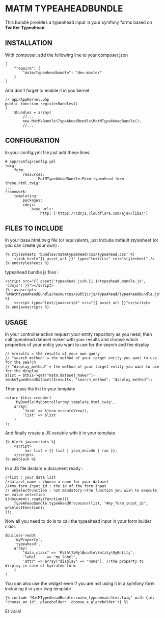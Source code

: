 # MATM TYPEAHEADBUNDLE

This bundle provides a typeahead input in your symfony forms based on **Twitter Typeahead**.

## INSTALLATION

With composer, add the following line to your composer.json

    {
        "require": {
            "matm/typeaheadbundle": "dev-master"
        }
    }

And don't forget to enable it in you kernel

    // app/AppKernel.php
    public function registerBundles()
    {
        $bundles = array(
            //...
            new MatM\Bundle\TypeAheadBundle\MatMTypeAheadBundle(),
            //...

## CONFIGURATION

In your config.yml file just add these lines

    # app/config/config.yml
    twig:
        form:
            resources:
                - 'MatMTypeAheadBundle:Form:typeahead-form-theme.html.twig'
    ...
    framework:
        templating:
            packages:
            cdnjs:
                base_urls:
                    http: ['https://cdnjs.cloudflare.com/ajax/libs/']

## FILES TO INCLUDE

In your base.html.twig file (or equivalent), just include
default stylesheet (or you can create your own) :

    {% stylesheets 'bundles/matmtypeahead/css/typeahead.css' %}
        <link href="{{ asset_url }}" type="text/css" rel="stylesheet" />
    {% endstylesheets %}

typeahead bundle js files :

    <script src="{{ asset('typeahead.js/0.11.1/typeahead.bundle.js', 'cdnjs') }}"></script>
    {% javascripts "@MatMTypeAheadBundle/Resources/public/js/TypeAhead/TypeAheadBundle.js" %}
        <script type="text/javascript" src="{{ asset_url }}"></script>
    {% endjavascripts %}

## USAGE

In your controller action request your entity repository as you need, then call typeahead dataset maker with your results and choose which properties of your entity you want to use for the search and the display

    // $results = the results of your own query
    // "search_method" = the method of your target entity you want to use for the search
    // "display_method" = the method of your target entity you want to use for the display
    $list = $this->get("matm.dataset_maker")->makeTypeAheadDataset($results, "search_method", "display_method");

Then pass the list to your template

    return $this->render(
        'MyBundle:MyController:my_template.html.twig',
        array(
            'form' => $form->createView(),
            'list' => $list
        )
    );

And finally create a JS variable with it in your template

    {% block javascripts %}
        <script>
             var list = {{ list | json_encode | raw }};
        </script>
    {% endblock %}

In a JS file declare a document ready :

    //list : your data list
    //dataset_name : choose a name for your dataset
    //#my_form_input_id : the id of the form input
    // onSelectFunction : not mandatory->the function you wish to execute on value selection
    $(document).ready(function(){
	    TypeAheadBundle.typeAheadProcessor(list, "#my_form_input_id", onSelectFunction);
    });

Now all you need to do is to call the typeahead input in your form buider class

    $builder->add(
        'myProperty',
        'typeahead',
        array(
            "data_class" => 'Path\ToMy\Bundle\Entity\MyEntity',
            'label'    => 'my_label',
            'attr' => array("display" => "name"), //the property to display in case of hydrated form
        )
    )

You can also use the widget even if you are not using it in a symfony form including it in your twig template

    {% include "MatMTypeAheadBundle::matm_typeahead.html.twig" with {id: "choose_an_id", placeholder: 'choose_a_placeholder')} %}

Et voilà!

